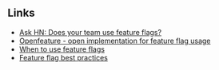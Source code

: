 ## Links
- [Ask HN: Does your team use feature flags?](https://news.ycombinator.com/item?id=30114856)
- [Openfeature - open implementation for feature flag usage](https://openfeature.dev/ )
- [When to use feature flags](https://software.rajivprab.com/2019/12/19/when-feature-flags-do-and-dont-make-sense/)
- [Feature flag best practices ](https://docs.getunleash.io/topics/feature-flags/feature-flag-best-practices)